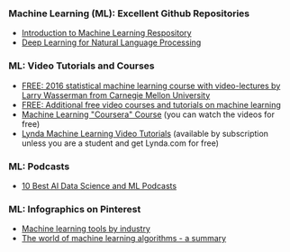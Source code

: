 ### Machine Learning (ML): Excellent Github Repositories
- [Introduction to Machine Learning Respository](https://github.com/m-clark/introduction-to-machine-learning)
- [Deep Learning for Natural Language Processing](https://github.com/shashankg7/Deep-Learning-for-NLP-Resources)

### ML: Video Tutorials and Courses
- [FREE: 2016 statistical machine learning course with video-lectures by Larry Wasserman from Carnegie Mellon University](http://www.stat.cmu.edu/~larry/=sml/)
- [FREE: Additional free video courses and tutorials on machine learning](https://www.analyticsvidhya.com/blog/2016/12/30-top-videos-tutorials-courses-on-machine-learning-artificial-intelligence-from-2016/)
- [Machine Learning "Coursera" Course](https://www.coursera.org/learn/machine-learning) (you can watch the videos for free)
- [Lynda Machine Learning Video Tutorials](https://www.lynda.com/Data-Science-tutorials/Machine-learning/475941/517476-4.html) (available by subscription unless you are a student and get Lynda.com for free)

### ML: Podcasts
- [10 Best AI Data Science and ML Podcasts](https://medium.com/startup-grind/the-10-best-ai-data-science-and-machine-learning-podcasts-d7495cfb127c)

### ML: Infographics on Pinterest
- [Machine learning tools by industry](http://pin.it/_XPhR2g) 
- [The world of machine learning algorithms - a summary](http://pin.it/hAdOxl7)
